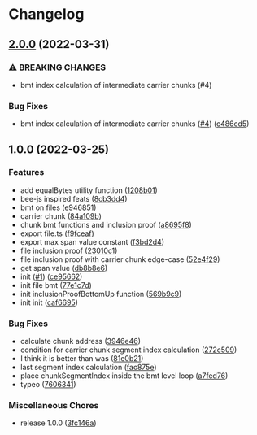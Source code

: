 # Changelog

## [2.0.0](https://www.github.com/fairDataSociety/bmt-js/compare/v1.0.0...v2.0.0) (2022-03-31)


### ⚠ BREAKING CHANGES

* bmt index calculation of intermediate carrier chunks (#4)

### Bug Fixes

* bmt index calculation of intermediate carrier chunks ([#4](https://www.github.com/fairDataSociety/bmt-js/issues/4)) ([c486cd5](https://www.github.com/fairDataSociety/bmt-js/commit/c486cd5b5b5316bb8abdd5f2a451b866d6aa7622))

## 1.0.0 (2022-03-25)


### Features

* add equalBytes utility function ([1208b01](https://www.github.com/fairDataSociety/bmt-js/commit/1208b014c4fb226ead2d71eba5fb6a489ad20c4d))
* bee-js inspired feats ([8cb3dd4](https://www.github.com/fairDataSociety/bmt-js/commit/8cb3dd46e431a37b976734c86370b12b0df90476))
* bmt on files ([e946851](https://www.github.com/fairDataSociety/bmt-js/commit/e9468513966c80a416b03b8ea60de98bfa7f864a))
* carrier chunk ([84a109b](https://www.github.com/fairDataSociety/bmt-js/commit/84a109b104028fae6637f8d21c3adc5b86cc90cf))
* chunk bmt functions and inclusion proof ([a8695f8](https://www.github.com/fairDataSociety/bmt-js/commit/a8695f8d733a75c93bbf8c0ea0c90d81f8203f26))
* export file.ts ([f9fceaf](https://www.github.com/fairDataSociety/bmt-js/commit/f9fceaf840d7cc8bcc05e0edefd6e791964d72bf))
* export max span value constant ([f3bd2d4](https://www.github.com/fairDataSociety/bmt-js/commit/f3bd2d4bf7b5d6265ba4ffa2608d8ebded77d149))
* file inclusion proof ([23010c1](https://www.github.com/fairDataSociety/bmt-js/commit/23010c1b44f99d89d953277849e7a572545c2669))
* file inclusion proof with carrier chunk edge-case ([52e4f29](https://www.github.com/fairDataSociety/bmt-js/commit/52e4f291eb8187d226c6f5369c2c984301473011))
* get span value ([db8b8e6](https://www.github.com/fairDataSociety/bmt-js/commit/db8b8e6ba133f0f6290819df8a6325ce35cd10ed))
* init ([#1](https://www.github.com/fairDataSociety/bmt-js/issues/1)) ([ce95662](https://www.github.com/fairDataSociety/bmt-js/commit/ce9566273337b492169712bc471525defb09b90f))
* init file bmt ([77e1c7d](https://www.github.com/fairDataSociety/bmt-js/commit/77e1c7d574caf106e50bc3b237f20918897881f5))
* init inclusionProofBottomUp function ([569b9c9](https://www.github.com/fairDataSociety/bmt-js/commit/569b9c9eda87fd92ca632f9c07f06a8a9f6bd656))
* init init ([caf6695](https://www.github.com/fairDataSociety/bmt-js/commit/caf66959437c931e0bb5ffd2008a0fd2117cf25a))


### Bug Fixes

* calculate chunk address ([3946e46](https://www.github.com/fairDataSociety/bmt-js/commit/3946e463ceca469a170524f55a4d3096d7c0980b))
* condition for carrier chunk segment index calculation ([272c509](https://www.github.com/fairDataSociety/bmt-js/commit/272c509ee698f85656b5777e8b9adce17a99c9bb))
* I think it is better than was ([81e0b21](https://www.github.com/fairDataSociety/bmt-js/commit/81e0b213e51a6a899289a4ae0d0fc9d93f8743c9))
* last segment index calculation ([fac875e](https://www.github.com/fairDataSociety/bmt-js/commit/fac875e4643d8649ef6a537388972db49c3850c5))
* place chunkSegmentIndex inside the bmt level loop ([a7fed76](https://www.github.com/fairDataSociety/bmt-js/commit/a7fed762c768675a640aee9989b13d7ed7172bd8))
* typeo ([7606341](https://www.github.com/fairDataSociety/bmt-js/commit/7606341d1f7b6722a80d3118e6867a17acdc76f1))


### Miscellaneous Chores

* release 1.0.0 ([3fc146a](https://www.github.com/fairDataSociety/bmt-js/commit/3fc146ab4df72071d220e139dd9415b39eab195e))
